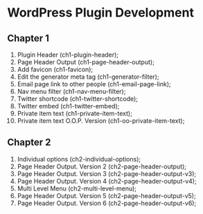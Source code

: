 # WordPress Plugin Development

## Chapter 1
1. Plugin Header (ch1-plugin-header);
2. Page Header Output (ch1-page-header-output);
3. Add favicon (ch1-favicon);
4. Edit the generator meta tag (ch1-generator-filter);
5. Email page link to other people (ch1-email-page-link);
6. Nav menu filter (ch1-nav-menu-filter);
7. Twitter shortcode (ch1-twitter-shortcode);
8. Twitter embed (ch1-twitter-embed);
9. Private item text (ch1-private-item-text);
10. Private item text O.O.P. Version (ch1-oo-private-item-text);

## Chapter 2
1. Individual options (ch2-individual-options);
2. Page Header Output. Version 2 (ch2-page-header-output);
3. Page Header Output. Version 3 (ch2-page-header-output-v3);
4. Page Header Output. Version 4 (ch2-page-header-output-v4);
5. Multi Level Menu (ch2-multi-level-menu);
6. Page Header Output. Version 5 (ch2-page-header-output-v5);
7. Page Header Output. Version 6 (ch2-page-header-output-v6);